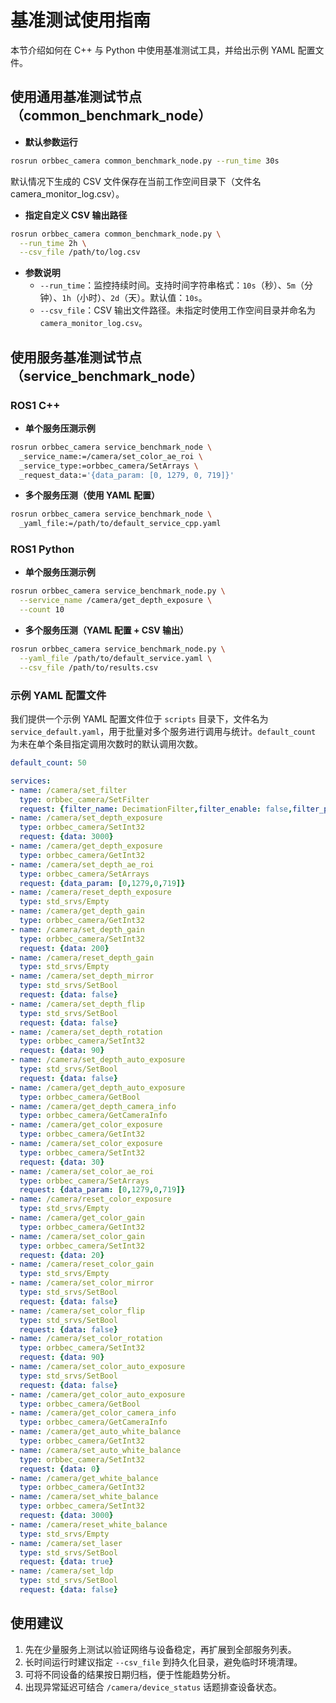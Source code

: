 # 基准测试使用指南

本节介绍如何在 C++ 与 Python 中使用基准测试工具，并给出示例 YAML 配置文件。

## 使用通用基准测试节点（common_benchmark_node）

* **默认参数运行**

```bash
rosrun orbbec_camera common_benchmark_node.py --run_time 30s
```

默认情况下生成的 CSV 文件保存在当前工作空间目录下（文件名 camera_monitor_log.csv）。

* **指定自定义 CSV 输出路径**

```bash
rosrun orbbec_camera common_benchmark_node.py \
  --run_time 2h \
  --csv_file /path/to/log.csv
```

* **参数说明**
  * `--run_time`：监控持续时间。支持时间字符串格式：`10s`（秒）、`5m`（分钟）、`1h`（小时）、`2d`（天）。默认值：`10s`。
  * `--csv_file`：CSV 输出文件路径。未指定时使用工作空间目录并命名为 `camera_monitor_log.csv`。

## 使用服务基准测试节点（service_benchmark_node）

### ROS1 C++

* **单个服务压测示例**

```bash
rosrun orbbec_camera service_benchmark_node \
  _service_name:=/camera/set_color_ae_roi \
  _service_type:=orbbec_camera/SetArrays \
  _request_data:='{data_param: [0, 1279, 0, 719]}'
```

* **多个服务压测（使用 YAML 配置）**

```bash
rosrun orbbec_camera service_benchmark_node \
  _yaml_file:=/path/to/default_service_cpp.yaml
```

### ROS1 Python

* **单个服务压测示例**

```bash
rosrun orbbec_camera service_benchmark_node.py \
  --service_name /camera/get_depth_exposure \
  --count 10
```

* **多个服务压测（YAML 配置 + CSV 输出）**

```bash
rosrun orbbec_camera service_benchmark_node.py \
  --yaml_file /path/to/default_service.yaml \
  --csv_file /path/to/results.csv
```

### 示例 YAML 配置文件

我们提供一个示例 YAML 配置文件位于 `scripts` 目录下，文件名为 `service_default.yaml`，用于批量对多个服务进行调用与统计。`default_count` 为未在单个条目指定调用次数时的默认调用次数。

```yaml
default_count: 50

services:
- name: /camera/set_filter
  type: orbbec_camera/SetFilter
  request: {filter_name: DecimationFilter,filter_enable: false,filter_param: [5]}
- name: /camera/set_depth_exposure
  type: orbbec_camera/SetInt32
  request: {data: 3000}
- name: /camera/get_depth_exposure
  type: orbbec_camera/GetInt32
- name: /camera/set_depth_ae_roi
  type: orbbec_camera/SetArrays
  request: {data_param: [0,1279,0,719]}
- name: /camera/reset_depth_exposure
  type: std_srvs/Empty
- name: /camera/get_depth_gain
  type: orbbec_camera/GetInt32
- name: /camera/set_depth_gain
  type: orbbec_camera/SetInt32
  request: {data: 200}
- name: /camera/reset_depth_gain
  type: std_srvs/Empty
- name: /camera/set_depth_mirror
  type: std_srvs/SetBool
  request: {data: false}
- name: /camera/set_depth_flip
  type: std_srvs/SetBool
  request: {data: false}
- name: /camera/set_depth_rotation
  type: orbbec_camera/SetInt32
  request: {data: 90}
- name: /camera/set_depth_auto_exposure
  type: std_srvs/SetBool
  request: {data: false}
- name: /camera/get_depth_auto_exposure
  type: orbbec_camera/GetBool
- name: /camera/get_depth_camera_info
  type: orbbec_camera/GetCameraInfo
- name: /camera/get_color_exposure
  type: orbbec_camera/GetInt32
- name: /camera/set_color_exposure
  type: orbbec_camera/SetInt32
  request: {data: 30}
- name: /camera/set_color_ae_roi
  type: orbbec_camera/SetArrays
  request: {data_param: [0,1279,0,719]}
- name: /camera/reset_color_exposure
  type: std_srvs/Empty
- name: /camera/get_color_gain
  type: orbbec_camera/GetInt32
- name: /camera/set_color_gain
  type: orbbec_camera/SetInt32
  request: {data: 20}
- name: /camera/reset_color_gain
  type: std_srvs/Empty
- name: /camera/set_color_mirror
  type: std_srvs/SetBool
  request: {data: false}
- name: /camera/set_color_flip
  type: std_srvs/SetBool
  request: {data: false}
- name: /camera/set_color_rotation
  type: orbbec_camera/SetInt32
  request: {data: 90}
- name: /camera/set_color_auto_exposure
  type: std_srvs/SetBool
  request: {data: false}
- name: /camera/get_color_auto_exposure
  type: orbbec_camera/GetBool
- name: /camera/get_color_camera_info
  type: orbbec_camera/GetCameraInfo
- name: /camera/get_auto_white_balance
  type: orbbec_camera/GetInt32
- name: /camera/set_auto_white_balance
  type: orbbec_camera/SetInt32
  request: {data: 0}
- name: /camera/get_white_balance
  type: orbbec_camera/GetInt32
- name: /camera/set_white_balance
  type: orbbec_camera/SetInt32
  request: {data: 3000}
- name: /camera/reset_white_balance
  type: std_srvs/Empty
- name: /camera/set_laser
  type: std_srvs/SetBool
  request: {data: true}
- name: /camera/set_ldp
  type: std_srvs/SetBool
  request: {data: false}
```

## 使用建议

1. 先在少量服务上测试以验证网络与设备稳定，再扩展到全部服务列表。
2. 长时间运行时建议指定 `--csv_file` 到持久化目录，避免临时环境清理。
3. 可将不同设备的结果按日期归档，便于性能趋势分析。
4. 出现异常延迟可结合 `/camera/device_status` 话题排查设备状态。
